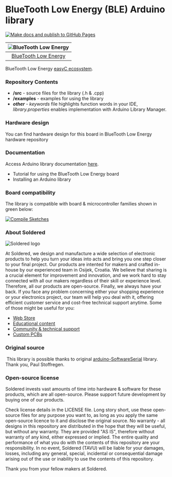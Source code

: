 # BlueTooth Low Energy (BLE) Arduino library

[![Make docs and publish to GitHub Pages](https://github.com/e-radionicacom/Soldered-BLE-Breakout-Arduino-Library/actions/workflows/make_docs.yml/badge.svg?branch=dev)](https://github.com/e-radionicacom/Soldered-BLE-Breakout-Arduino-Library/actions/workflows/make_docs.yml)

| ![BlueTooth Low Energy](https://upload.wikimedia.org/wikipedia/commons/8/8f/Example_image.svg) |
| :---------------------------------------------------------------------------------------------: |
| [BlueTooth Low Energy](https://www.solde.red/101685)                                                            |

BlueTooth Low Energy [easyC ecosystem](https://www.soldered.com/easyC). 

### Repository Contents
- **/src** - source files for the library (.h & .cpp)
- **/examples** - examples for using the library
- ***other*** - *keywords* file highlights function words in your IDE, *library.properties* enables implementation with Arduino Library Manager.

### Hardware design
You can find hardware design for this board in BlueTooth Low Energy hardware repository

### Documentation

Access Arduino library documentation [here](https://e-radionicacom.github.io/Soldered-BLE-Breakout-Arduino-Library/).

- Tutorial for using the BlueTooth Low Energy board
- Installing an Arduino library

### Board compatibility

The library is compatible with board & microcontroller families shown in green below: 

[![Compile Sketches](http://github-actions.40ants.com/e-radionicacom/Soldered-BLE-Breakout-Arduino-Library/matrix.svg?branch=dev&only=Compile%20Sketches)](https://github.com/e-radionicacom/Soldered-BLE-Breakout-Arduino-Library/actions/workflows/compile_test.yml)

### About Soldered
![Soldered logo](https://raw.githubusercontent.com/e-radionicacom/Soldered-Generic-Arduino-Library/dev/extras/Logo%20horizontal-2.svg)

At Soldered, we design and manufacture a wide selection of electronic products to help you turn your ideas into acts and bring you one step closer to your final project. Our products are intented for makers and crafted in-house by our experienced team in Osijek, Croatia. We believe that sharing is a crucial element for improvement and innovation, and we work hard to stay connected with all our makers regardless of their skill or experience level. Therefore, all our products are open-source. Finally, we always have your back. If you face any problem concerning either your shopping experience or your electronics project, our team will help you deal with it, offering efficient customer service and cost-free technical support anytime. Some of those might be useful for you:

- [Web Store](https://www.soldered.com)
- [Educational content](https://learn.soldered.com)
- [Community & technical support](https://community.soldered.com)
- [Custom PCBs](https://pcb.soldered.com)


### Original source
​
This library is possible thanks to original [arduino-SoftwareSerial](https://github.com/PaulStoffregen/SoftwareSerial) library. Thank you, Paul Stoffregen. 


### Open-source license
Soldered invests vast amounts of time into hardware & software for these products, which are all open-source. Please support future development by buying one of our products. 

Check license details in the LICENSE file. Long story short, use these open-source files for any purpose you want to, as long as you apply the same open-source licence to it and disclose the original source. No warranty - all designs in this repository are distributed in the hope that they will be useful, but without any warranty. They are provided "AS IS", therefore without warranty of any kind, either expressed or implied. The entire quality and performance of what you do with the contents of this repository are your responsibility. In no event, Soldered (TAVU) will be liable for your damages, losses, including any general, special, incidental or consequential damage arising out of the use or inability to use the contents of this repository. 

Thank you from your fellow makers at Soldered.

